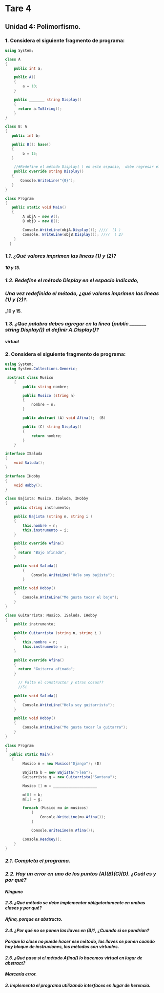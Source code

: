# **Tare 4**
## **Unidad 4: Polimorfismo.**
### 1. Considera el siguiente fragmento de programa:
```csharp 
using System;

class A
{
    public int a;

    public A()
    {
        a = 10;
    }

    public _______ string Display()
    {
      return a.ToString();
    }
}

class B: A
{
   public int b;

   public B(): base()
   {
        b = 15;
   }

    //#Redefine el método Display( ) en este espacio,  debe regresar el campo b como string.
    public override string Display()
   {
       Console.WriteLine("{0}");
   }
}

class Program
{
   public static void Main()
   {
        A objA = new A();
        B objB = new B();

        Console.WriteLine(objA.Display()); ////  (1 )
        Console. WriteLine(objB.Display()); ////  ( 2)
    }
  }
   ```
### _1.1. ¿Qué valores imprimen las lineas (1) y (2)?_
####     _10 y 15._

### _1.2. Redefine el método Display en el espacio indicado,_
###      _Una vez redefinido el método, ¿qué valores imprimen las lineas (1) y (2)?._
####     _10 y 15.

### _1.3. ¿Que palabra debes agregar en la linea (public _______ string Display()) al definir A.Display()?_
#### _virtual_

### 2. Considera el siguiente fragmento de programa:
```csharp 
using System;
using System.Collections.Generic;

 abstract class Musico
    {
        public string nombre;

        public Musico (string n)
        {
            nombre = n;
        }

        public abstract (A) void Afina();  (B)

        public (C) string Display()
        { 
            return nombre;
        }
    }

interface ISaluda
{
    void Saluda();
}

interface IHobby
{
    void Hobby();
}

class Bajista: Musico, ISaluda, IHobby
{
    public string instrumento;

    public Bajista (string n, string i ) 
    {
        this.nombre = n;
        this.instrumento = i;
    }

    public override Afina()
    {
      return "Bajo afinado";
    }

    public void Saluda()
        {
            Console.WriteLine("Hola soy bajista");
        }

    public void Hobby()
    {
        Console.WriteLine("Me gusta tocar el bajo");
    }
}

class Guitarrista: Musico, ISaluda, IHobby
{
    public instrumento;

    public Guitarrista (string n, string i ) 
    {
        this.nombre = n;
        this.instrumento = i;
    }

    public override Afina()
    {
      return "Guitarra afinada";
    }

      // Falta el constructor y otras cosas??
      //Si

    public void Saluda()
    {
        Console.WriteLine("Hola soy guitarrista");
    }

    public void Hobby()
    {
        Console.WriteLine("Me gusta tocar la guitarra");
    }
}
 
class Program
{
  public static Main()
   {
        Musico m = new Musico("Django"); (D)

        Bajista b = new Bajista("Flea");
        Guitarrista g = new Guitarrista("Santana");

        Musico [] m = ____________________

        m[0] = b;
        m[1] = g;

        foreach (Musico mu in musicos)
            {
                Console.WriteLine(mu.Afina());
            }

            Console.WriteLine(m.Afina());

        Console.ReadKey();
    }
}
```

### _2.1. Completa el programa._

### _2.2. Hay un error en uno de los puntos (A)(B)(C)(D). ¿Cuál es y por qué?_
####      _Ninguno_

#### _2.3. ¿Qué método se debe implementar obligatoriamente en ambas clases y por qué?_
####        _Afina, porque es abstracto._

#### _2.4. ¿Por qué no se ponen las llaves en (B)?, ¿Cuando si se pondrían?_
####        _Porque la clase no puede hacer ese método, las llaves se ponen cuando hay bloque de                        instruciones, los métodos son virtuales._

#### _2.5. ¿Qué pasa si el método Afina() lo hacemos virtual en lugar de abstract?_
####        _Marcaría error._

#### _3. Implementa el programa utilizando interfaces en lugar de herencia._